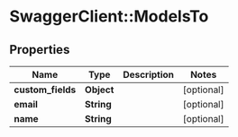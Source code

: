 # SwaggerClient::ModelsTo

## Properties
Name | Type | Description | Notes
------------ | ------------- | ------------- | -------------
**custom_fields** | **Object** |  | [optional] 
**email** | **String** |  | [optional] 
**name** | **String** |  | [optional] 


